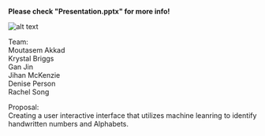 
**Please check "Presentation.pptx" for more info!**




![alt text](https://miro.medium.com/max/3288/1*uAeANQIOQPqWZnnuH-VEyw.jpeg)


Team:  
Moutasem Akkad  
Krystal Briggs  
Gan Jin  
Jihan McKenzie  
Denise Person  
Rachel Song  

Proposal:  
Creating a user interactive interface that utilizes machine leanring to identify handwritten numbers and Alphabets.  




